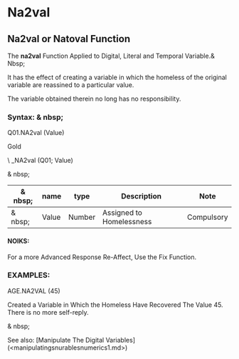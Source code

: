 # Na2val

## Na2val or Natoval Function

The **na2val** Function Applied to Digital, Literal and Temporal Variable.& Nbsp;

It has the effect of creating a variable in which the homeless of the original variable are reassined to a particular value.

The variable obtained therein no long has no responsibility.

### Syntax: & nbsp;

Q01.NA2val (Value)

Gold

\ _NA2val (Q01; Value)

& nbsp;

| & nbsp; | **name** | **type** | **Description** | **Note** |
| --- | --- | --- | --- | --- |
| & nbsp; | Value | Number | Assigned to Homelessness | Compulsory |

#### NOIKS:

For a more Advanced Response Re-Affect, Use the Fix Function.

### EXAMPLES:

AGE.NA2VAL (45)

Created a Variable in Which the Homeless Have Recovered The Value 45. There is no more self-reply.

& nbsp;

See also: [Manipulate The Digital Variables] (<manipulatingsnurablesnumerics1.md>)
